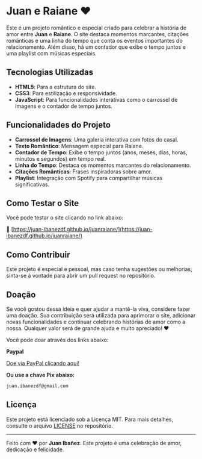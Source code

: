 # Juan e Raiane ❤️

Este é um projeto romântico e especial criado para celebrar a história de amor entre **Juan** e **Raiane**. O site destaca momentos marcantes, citações românticas e uma linha do tempo que conta os eventos importantes do relacionamento. Além disso, há um contador que exibe o tempo juntos e uma playlist com músicas especiais.

## Tecnologias Utilizadas

- **HTML5**: Para a estrutura do site.
- **CSS3**: Para estilização e responsividade.
- **JavaScript**: Para funcionalidades interativas como o carrossel de imagens e o contador de tempo juntos.

## Funcionalidades do Projeto

- **Carrossel de Imagens**: Uma galeria interativa com fotos do casal.
- **Texto Romântico**: Mensagem especial para Raiane.
- **Contador de Tempo**: Exibe o tempo juntos (anos, meses, dias, horas, minutos e segundos) em tempo real.
- **Linha do Tempo**: Destaca os momentos marcantes do relacionamento.
- **Citações Românticas**: Frases inspiradoras sobre amor.
- **Playlist**: Integração com Spotify para compartilhar músicas significativas.

## Como Testar o Site

Você pode testar o site clicando no link abaixo:

🔗 [https://juan-ibanezdf.github.io/juanraiane/](https://juan-ibanezdf.github.io/juanraiane/)

## Como Contribuir

Este projeto é especial e pessoal, mas caso tenha sugestões ou melhorias, sinta-se à vontade para abrir um pull request no repositório.

## Doação

Se você gostou dessa ideia e quer ajudar a mantê-la viva, considere fazer uma doação. Sua contribuição será utilizada para aprimorar o site, adicionar novas funcionalidades e continuar celebrando histórias de amor como a nossa. Qualquer valor será de grande ajuda e muito apreciado! ❤️

Você pode doar através dos links abaixo:

**Paypal**

[Doe via PayPal clicando aqui!](https://www.paypal.com/donate/?business=MYP8UFRBNNQTJ&no_recurring=0&item_name=contribui%C3%A7%C3%A3o+ser%C3%A1+utilizada+para+aprimorar+o+site+e+adicionar+novas+funcionalidades.&currency_code=USD)

**Ou use a chave Pix abaixo:**  
```txt
juan.ibanezdf@gmail.com
```

## Licença

Este projeto está licenciado sob a Licença MIT. Para mais detalhes, consulte o arquivo [LICENSE](LICENSE) no repositório.

---

Feito com ❤️ por **Juan Ibañez**. Este projeto é uma celebração de amor, dedicação e felicidade.
